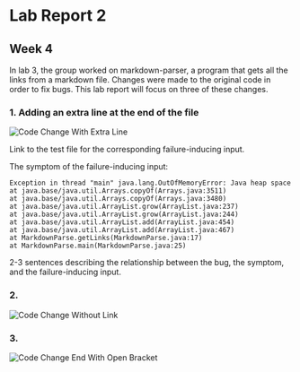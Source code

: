 # Lab Report 2

## Week 4

In lab 3, the group worked on markdown-parser, a program that gets all the links from a markdown file.
Changes were made to the original code in order to fix bugs. 
This lab report will focus on three of these changes.

### 1. Adding an extra line at the end of the file

![Code Change With Extra Line][Commit Extra Line]

Link to the test file for the corresponding failure-inducing input.

The symptom of the failure-inducing input:

```
Exception in thread "main" java.lang.OutOfMemoryError: Java heap space
at java.base/java.util.Arrays.copyOf(Arrays.java:3511)
at java.base/java.util.Arrays.copyOf(Arrays.java:3480)
at java.base/java.util.ArrayList.grow(ArrayList.java:237)
at java.base/java.util.ArrayList.grow(ArrayList.java:244)
at java.base/java.util.ArrayList.add(ArrayList.java:454)
at java.base/java.util.ArrayList.add(ArrayList.java:467)
at MarkdownParse.getLinks(MarkdownParse.java:17)
at MarkdownParse.main(MarkdownParse.java:25)
```

2-3 sentences describing the relationship between 
the bug, the symptom, and the failure-inducing input.

### 2. 

![Code Change Without Link][Commit Without Link]

### 3. 

![Code Change End With Open Bracket][Commit End Open Bracket]

[Commit Without Link]: ../image/commit-extra-line.png
[Commit Extra Line]: ../image/commit-without-link.png
[Commit End Open Bracket]: ../image/commit-end-open-bracket.png
